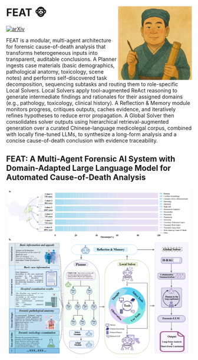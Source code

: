 
FEAT :monkey_face: <img src="docs/demo.png" width="200px" align="right" />
===========
[![arXiv](https://img.shields.io/badge/Arxiv-2508.04107-b31b1b.svg?logo=arXiv)](http://arxiv.org/abs/2508.07950)

FEAT is a modular, multi-agent architecture for forensic cause-of-death analysis that transforms heterogeneous inputs into transparent, auditable conclusions.
A Planner ingests case materials (basic demographics, pathological anatomy, toxicology, scene notes) and performs self-discovered task decomposition, sequencing subtasks and routing them to role-specific Local Solvers. 
Local Solvers apply tool-augmented ReAct reasoning to generate intermediate findings and rationales for their assigned domains (e.g., pathology, toxicology, clinical history).
A Reflection & Memory module monitors progress, critiques outputs, caches evidence, and iteratively refines hypotheses to reduce error propagation. 
A Global Solver then consolidates solver outputs using hierarchical retrieval-augmented generation over a curated Chinese-language medicolegal corpus, combined with locally fine-tuned LLMs, to synthesize a long-form analysis and a concise cause-of-death conclusion with evidence traceability. 

## FEAT: A Multi-Agent Forensic AI System with Domain-Adapted Large Language Model for Automated Cause-of-Death Analysis

<div align=center>
<img src="docs/fig1.jpeg" width="800px" />
